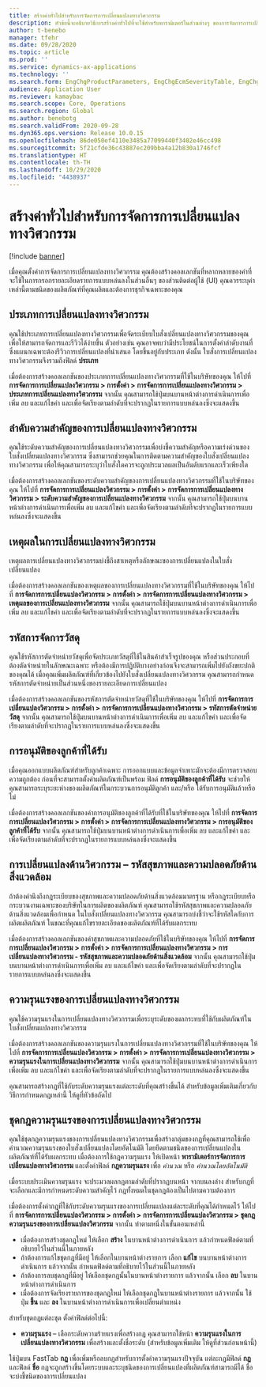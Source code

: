 ```yaml
---
title: สร้างค่าทั่วไปสำหรับการจัดการการเปลี่ยนแปลงทางวิศวกรรม
description: หัวข้อนี้จะอธิบายวิธีการสร้างค่าทั่วไปที่จะใช้สำหรับพารามิเตอร์ในส่วนต่างๆ ของการจัดการการเปลี่ยนแปลงทางวิศวกรรม
author: t-benebo
manager: tfehr
ms.date: 09/28/2020
ms.topic: article
ms.prod: ''
ms.service: dynamics-ax-applications
ms.technology: ''
ms.search.form: EngChgProductParameters, EngChgEcmSeverityTable, EngChgEcmSeverityRuleSet, EngChgEcmSeverityLookup,EngChgEcmSeverityChart,EngChgEcmRequestSeverityChart,EngChgEcmPriorityTable, EngChgEcmPriorityLookup, EngChgEcmPriorityChart, EngChgEcmMaterialDisposition, EngChgEcmEH
audience: Application User
ms.reviewer: kamaybac
ms.search.scope: Core, Operations
ms.search.region: Global
ms.author: benebotg
ms.search.validFrom: 2020-09-28
ms.dyn365.ops.version: Release 10.0.15
ms.openlocfilehash: 86de050ef4110e3485a77099440f3402e46cc498
ms.sourcegitcommit: 5f21cfde36c43887ec209bba4a12b830a1746fcf
ms.translationtype: HT
ms.contentlocale: th-TH
ms.lasthandoff: 10/29/2020
ms.locfileid: "4438937"
---
```

# <a name="establish-common-values-for-engineering-change-management"></a>สร้างค่าทั่วไปสำหรับการจัดการการเปลี่ยนแปลงทางวิศวกรรม

[!include [banner](../includes/banner.md)]

เมื่อคุณตั้งค่าการจัดการการเปลี่ยนแปลงทางวิศวกรรม คุณต้องสร้างคอลเลกชันที่หลากหลายของค่าที่จะใช้ในการกรอกรายละเอียดรายการแบบหล่นลงในส่วนอื่นๆ ของส่วนติดต่อผู้ใช้ (UI) คุณควรระบุค่าเหล่านี้ตามชนิดของผลิตภัณฑ์ที่คุณผลิตและต้องการธุรกิจเฉพาะของคุณ

## <a name="engineering-change-categories"></a>ประเภทการเปลี่ยนแปลงทางวิศวกรรม

คุณใช้ประเภทการเปลี่ยนแปลงทางวิศวกรรมเพื่อจัดระเบียบใบสั่งเปลี่ยนแปลงทางวิศวกรรมของคุณ เพื่อให้สามารถจัดการและรีวิวได้ง่ายขึ้น ตัวอย่างเช่น คุณอาจพบว่ามีประโยชน์ในการตั้งค่าลำดับงานที่ซึ่งแผนกเฉพาะต้องรีวิวการเปลี่ยนแปลงที่นำเสนอ โดยขึ้นอยู่กับประเภท ดังนั้น ใบสั่งการเปลี่ยนแปลงทางวิศวกรรมจึงรวมถึงฟิลด์ **ประเภท**

เมื่อต้องการสร้างคอลเลกชันของประเภทการเปลี่ยนแปลงทางวิศวกรรมที่ใช้ในบริษัทของคุณ ให้ไปที่ **การจัดการการเปลี่ยนแปลงวิศวกรรม \> การตั้งค่า \> การจัดการการเปลี่ยนแปลงทางวิศวกรรม \> ประเภทการเปลี่ยนแปลงทางวิศวกรรม** จากนั้น คุณสามารถใช้ปุ่มบนบานหน้าต่างการดำเนินการเพื่อเพิ่ม ลบ และแก้ไขค่า และเพื่อจัดเรียงตามลำดับที่จะปรากฏในรายการแบบหล่นลงซึ่งจะแสดงขึ้น

## <a name="engineering-change-priorities"></a>ลำดับความสำคัญของการเปลี่ยนแปลงทางวิศวกรรม

คุณใช้ระดับความสำคัญของการเปลี่ยนแปลงทางวิศวกรรมเพื่อบ่งชี้ความสำคัญหรือความเร่งด่วนของใบสั่งเปลี่ยนแปลงทางวิศวกรรม ซึ่งสามารถช่วยคุณในการติดตามความสำคัญของใบสั่งเปลี่ยนแปลงทางวิศวกรรม เพื่อให้คุณสามารถระบุว่าใบสั่งใดควรจะถูกประมวลผลเป็นอันดับแรกและเร็วเพียงใด

เมื่อต้องการสร้างคอลเลกชันของระดับความสำคัญของการเปลี่ยนแปลงทางวิศวกรรมที่ใช้ในบริษัทของคุณ ให้ไปที่ **การจัดการการเปลี่ยนแปลงวิศวกรรม \> การตั้งค่า \> การจัดการการเปลี่ยนแปลงทางวิศวกรรม \> ระดับความสำคัญของการเปลี่ยนแปลงทางวิศวกรรม** จากนั้น คุณสามารถใช้ปุ่มบนบานหน้าต่างการดำเนินการเพื่อเพิ่ม ลบ และแก้ไขค่า และเพื่อจัดเรียงตามลำดับที่จะปรากฏในรายการแบบหล่นลงซึ่งจะแสดงขึ้น

## <a name="engineering-change-reasons"></a>เหตุผลในการเปลี่ยนแปลงทางวิศวกรรม

เหตุผลการเปลี่ยนแปลงทางวิศวกรรมบ่งชี้ถึงสาเหตุหรือลักษณะของการเปลี่ยนแปลงในใบสั่งเปลี่ยนแปลง

เมื่อต้องการสร้างคอลเลกชันของเหตุผลของการเปลี่ยนแปลงทางวิศวกรรมที่ใช้ในบริษัทของคุณ ให้ไปที่ **การจัดการการเปลี่ยนแปลงวิศวกรรม \> การตั้งค่า \> การจัดการการเปลี่ยนแปลงทางวิศวกรรม \> เหตุผลของการเปลี่ยนแปลงทางวิศวกรรม** จากนั้น คุณสามารถใช้ปุ่มบนบานหน้าต่างการดำเนินการเพื่อเพิ่ม ลบ และแก้ไขค่า และเพื่อจัดเรียงตามลำดับที่จะปรากฏในรายการแบบหล่นลงซึ่งจะแสดงขึ้น

## <a name="material-disposal-codes"></a>รหัสการจัดการวัสดุ

คุณใช้รหัสการตัดจำหน่ายวัสดุเพื่อจัดประเภทวัสดุที่ใช้ในสินค้าสำเร็จรูปของคุณ หรือส่วนประกอบที่ต้องตัดจำหน่ายในลักษณะเฉพาะ หรือต้องมีการปฏิบัติบางอย่างก่อนจึงจะสามารถเพิ่มไปยังถังขยะปกติของคุณได้ เมื่อคุณเพิ่มผลิตภัณฑ์ที่เกี่ยวข้องไปยังใบสั่งเปลี่ยนแปลงทางวิศวกรรม คุณสามารถกำหนดรหัสการตัดจำหน่ายเป็นส่วนหนึ่งของรายละเอียดการเปลี่ยนแปลง

เมื่อต้องการสร้างคอลเลกชันของรหัสการตัดจำหน่ายวัสดุที่ใช้ในบริษัทของคุณ ให้ไปที่ **การจัดการการเปลี่ยนแปลงวิศวกรรม \> การตั้งค่า \> การจัดการการเปลี่ยนแปลงทางวิศวกรรม \> รหัสการตัดจำหน่ายวัสดุ** จากนั้น คุณสามารถใช้ปุ่มบนบานหน้าต่างการดำเนินการเพื่อเพิ่ม ลบ และแก้ไขค่า และเพื่อจัดเรียงตามลำดับที่จะปรากฏในรายการแบบหล่นลงซึ่งจะแสดงขึ้น

## <a name="received-customer-approval"></a>การอนุมัติของลูกค้าที่ได้รับ

เมื่อคุณออกแบบผลิตภัณฑ์สำหรับลูกค้าเฉพาะ การออกแบบและข้อมูลจำเพาะมักจะต้องมีการตรวจสอบความถูกต้อง ก่อนที่จะสามารถตั้งค่าผลิตภัณฑ์เป็นพร้อม ฟิลด์ **การอนุมัติของลูกค้าที่ได้รับ** จะช่วยให้คุณสามารถระบุระยะห่างของผลิตภัณฑ์ในกระบวนการอนุมัติลูกค้า และ/หรือ ได้รับการอนุมัติแล้วหรือไม่

เมื่อต้องการสร้างคอลเลกชันของค่าการอนุมัติของลูกค้าที่ได้รับที่ใช้ในบริษัทของคุณ ให้ไปที่ **การจัดการการเปลี่ยนแปลงวิศวกรรม \> การตั้งค่า \> การจัดการการเปลี่ยนแปลงทางวิศวกรรม \> การอนุมัติของลูกค้าที่ได้รับ** จากนั้น คุณสามารถใช้ปุ่มบนบานหน้าต่างการดำเนินการเพื่อเพิ่ม ลบ และแก้ไขค่า และเพื่อจัดเรียงตามลำดับที่จะปรากฏในรายการแบบหล่นลงซึ่งจะแสดงขึ้น

## <a name="engineering-change--environmental-health-and-safety-codes"></a>การเปลี่ยนแปลงด้านวิศวกรรม – รหัสสุขภาพและความปลอดภัยด้านสิ่งแวดล้อม

ถ้าต้องคำนึงถึงกฎระเบียบของสุขภาพและความปลอดภัยด้านสิ่งแวดล้อมมาตรฐาน หรือกฎระเบียบหรือกระบวนงานเฉพาะของบริษัทในการผลิตของผลิตภัณฑ์ คุณสามารถใช้รหัสสุขภาพและความปลอดภัยด้านสิ่งแวดล้อมเพื่อกำหนด ในใบสั่งเปลี่ยนแปลงทางวิศวกรรม คุณสามารถบ่งชี้ว่าจะใช้รหัสใดกับการผลิตผลิตภัณฑ์ ในขณะที่คุณแก้ไขรายละเอียดของผลิตภัณฑ์ที่ได้รับผลกระทบ

เมื่อต้องการสร้างคอลเลกชันของค่าสุขภาพและความปลอดภัยที่ใช้ในบริษัทของคุณ ให้ไปที่ **การจัดการการเปลี่ยนแปลงวิศวกรรม \> การตั้งค่า \> การจัดการการเปลี่ยนแปลงทางวิศวกรรม \> การเปลี่ยนแปลงทางวิศวกรรม - รหัสสุขภาพและความปลอดภัยด้านสิ่งแวดล้อม** จากนั้น คุณสามารถใช้ปุ่มบนบานหน้าต่างการดำเนินการเพื่อเพิ่ม ลบ และแก้ไขค่า และเพื่อจัดเรียงตามลำดับที่จะปรากฏในรายการแบบหล่นลงซึ่งจะแสดงขึ้น

## <a name="engineering-change-severities"></a>ความรุนแรงของการเปลี่ยนแปลงทางวิศวกรรม

คุณใช้ความรุนแรงในการเปลี่ยนแปลงทางวิศวกรรมเพื่อระบุระดับของผลกระทบที่ใช้กับผลิตภัณฑ์ในใบสั่งเปลี่ยนแปลงทางวิศวกรรม

เมื่อต้องการสร้างคอลเลกชันของความรุนแรงในการเปลี่ยนแปลงทางวิศวกรรมที่ใช้ในบริษัทของคุณ ให้ไปที่ **การจัดการการเปลี่ยนแปลงวิศวกรรม \> การตั้งค่า \> การจัดการการเปลี่ยนแปลงทางวิศวกรรม \> ความรุนแรงในการเปลี่ยนแปลงทางวิศวกรรม** จากนั้น คุณสามารถใช้ปุ่มบนบานหน้าต่างการดำเนินการเพื่อเพิ่ม ลบ และแก้ไขค่า และเพื่อจัดเรียงตามลำดับที่จะปรากฏในรายการแบบหล่นลงซึ่งจะแสดงขึ้น

คุณสามารถสร้างกฎที่ใช้กับระดับความรุนแรงแต่ละระดับที่คุณสร้างขึ้นได้ สำหรับข้อมูลเพิ่มเติมเกี่ยวกับวิธีการกำหนดกฎเหล่านี้ ให้ดูที่หัวข้อถัดไป

## <a name="engineering-change-severity-rule-sets"></a>ชุดกฎความรุนแรงของการเปลี่ยนแปลงทางวิศวกรรม

คุณใช้ชุดกฎความรุนแรงของการเปลี่ยนแปลงทางวิศวกรรมเพื่อสร้างกลุ่มของกฎที่คุณสามารถใช้เพื่อคำนวณความรุนแรงของใบสั่งเปลี่ยนแปลงโดยอัตโนมัติ โดยยึดตามชนิดของการเปลี่ยนแปลงในผลิตภัณฑ์ที่ได้รับผลกระทบ เมื่อต้องการใช้กฎความรุนแรง ให้เปิดหน้า **พารามิเตอร์การจัดการการเปลี่ยนแปลงทางวิศวกรรม** และตั้งค่าฟิลด์ **กฎความรุนแรง** เพื่อ *คำนวณ* หรือ *คำนวณโดยอัตโนมัติ*

เมื่อระบบประเมินความรุนแรง จะประมวลผลกฎตามลำดับที่ปรากฏบนหน้า จากบนลงล่าง สำหรับกฎที่จะเลือกและมีการกำหนดระดับความสำคัญไว้ กฎทั้งหมดในชุดกฎต้องเป็นไปตามความต้องการ

เมื่อต้องการตั้งค่ากฎที่ใช้กับระดับความรุนแรงของการเปลี่ยนแปลงแต่ละระดับที่คุณได้กำหนดไว้ ให้ไปที่ **การจัดการการเปลี่ยนแปลงวิศวกรรม \> การตั้งค่า \> การจัดการการเปลี่ยนแปลงวิศวกรรม \> ชุดกฎความรุนแรงของการเปลี่ยนแปลงวิศวกรรม** จากนั้น ทำตามหนึ่งในขั้นตอนเหล่านี้

- เมื่อต้องการสร้างชุดกฎใหม่ ให้เลือก **สร้าง** ในบานหน้าต่างการดำเนินการ แล้วกำหนดฟิลด์ตามที่อธิบายไว้ในส่วนนี้ในภายหลัง
- ถ้าต้องการแก้ไขชุดกฎที่มีอยู่ ให้เลือกในบานหน้าต่างรายการ เลือก **แก้ไข** บนบานหน้าต่างการดำเนินการ แล้วจากนั้น กำหนดฟิลด์ตามที่อธิบายไว้ในส่วนนี้ในภายหลัง
- ถ้าต้องการลบชุดกฎที่มีอยู่ ให้เลือกชุดกฎนั้นในบานหน้าต่างรายการ แล้วจากนั้น เลือก **ลบ** ในบานหน้าต่างการดำเนินการ
- เมื่อต้องการจัดเรียงรายการของชุดกฎใหม่ ให้เลือกชุดกฎในบานหน้าต่างรายการ แล้วจากนั้น ใช้ปุ่ม  **ขึ้น** และ **ลง** ในบานหน้าต่างการดำเนินการเพื่อเปลี่ยนตำแหน่ง

สำหรับชุดกฎแต่ละชุด ตั้งค่าฟิลด์ต่อไปนี้:

- **ความรุนแรง** – เลือกระดับความร้ายแรงเพื่อสร้างกฎ คุณสามารถใช้หน้า **ความรุนแรงในการเปลี่ยนแปลงทางวิศวกรรม** เพื่อสร้างและตั้งชื่อระดับ (สำหรับข้อมูลเพิ่มเติม ให้ดูที่ส่วนก่อนหน้านี้)

ใช้ปุ่มบน FastTab **กฎ** เพื่อเพิ่มหรือลบกฎสำหรับการตั้งค่าความรุนแรงปัจจุบัน แต่ละกฎมีฟิลด์ **กฎ** และฟิลด์ **ชื่อ** กฎจะถูกสร้างขึ้นโดยระบบและระบุชนิดของการเปลี่ยนแปลงที่ผลิตภัณฑ์สามารถมีได้ ชื่อจะบ่งชี้ชนิดของการเปลี่ยนแปลง
